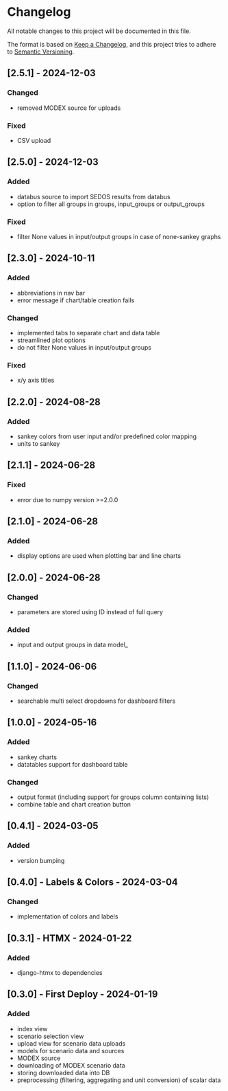# Changelog
All notable changes to this project will be documented in this file.

The format is based on [Keep a Changelog](https://keepachangelog.com/en/1.0.0/),
and this project tries to adhere to [Semantic Versioning](https://semver.org/spec/v2.0.0.html).

## [2.5.1] - 2024-12-03
### Changed
- removed MODEX source for uploads

### Fixed
- CSV upload

## [2.5.0] - 2024-12-03
### Added
- databus source to import SEDOS results from databus
- option to filter all groups in groups, input_groups or output_groups

### Fixed
- filter None values in input/output groups in case of none-sankey graphs

## [2.3.0] - 2024-10-11
### Added
- abbreviations in nav bar
- error message if chart/table creation fails

### Changed
- implemented tabs to separate chart and data table
- streamlined plot options
- do not filter None values in input/output groups

### Fixed
- x/y axis titles

## [2.2.0] - 2024-08-28
### Added
- sankey colors from user input and/or predefined color mapping
- units to sankey

## [2.1.1] - 2024-06-28
### Fixed
- error due to numpy version >=2.0.0

## [2.1.0] - 2024-06-28
### Added
- display options are used when plotting bar and line charts

## [2.0.0] - 2024-06-28
### Changed
- parameters are stored using ID instead of full query

### Added
- input and output groups in data model_

## [1.1.0] - 2024-06-06
### Changed
- searchable multi select dropdowns for dashboard filters

## [1.0.0] - 2024-05-16
### Added
- sankey charts
- datatables support for dashboard table

### Changed
- output format (including support for groups column containing lists)
- combine table and chart creation button

## [0.4.1] - 2024-03-05
### Added
- version bumping

## [0.4.0] - Labels & Colors - 2024-03-04
### Changed
- implementation of colors and labels

## [0.3.1] - HTMX - 2024-01-22
### Added
- django-htmx to dependencies

## [0.3.0] - First Deploy - 2024-01-19
### Added
- index view
- scenario selection view
- upload view for scenario data uploads
- models for scenario data and sources
- MODEX source
- downloading of MODEX scenario data
- storing downloaded data into DB
- preprocessing (filtering, aggregating and unit conversion) of scalar data
